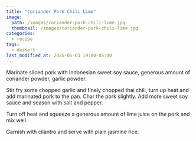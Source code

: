 ```yaml
---
title: "Coriander Pork Chili Lime"
image: 
  path: /images/coriander-pork-chili-lime.jpg
  thumbnail: /images/coriander-pork-chili-lime.jpg
categories:
  - recipe
tags:
  - dessert
last_modified_at: 2025-05-03 19:00-05:00
---
```



Marinate sliced pork with indonesian sweet soy sauce, generous amount of coriander powder, garlic powder.

Stir fry some chopped garlic and finely chopped thai chili, turn up heat and add marinated pork to the pan. Char the pork slightly. Add more sweet soy sauce and season with salt and pepper.

Turn off heat and squeeze a generous amount of lime juice on the pork and mix well.

Garnish with cilantro and serve with plain jasmine rice.